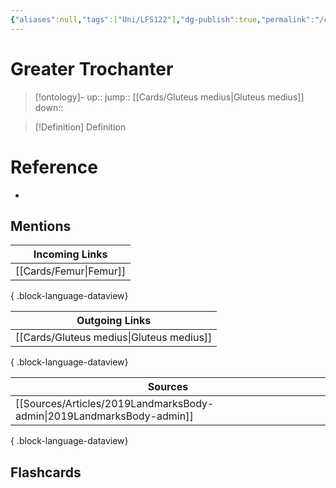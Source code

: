 ```yaml
---
{"aliases":null,"tags":["Uni/LFS122"],"dg-publish":true,"permalink":"/cards/greater-trochanter/","dgPassFrontmatter":true}
---
```


# Greater Trochanter

> [!ontology]-
> up:: 
> jump:: [[Cards/Gluteus medius\|Gluteus medius]]
> down:: 

> [!Definition] Definition
> 

# Reference
- 

## Mentions
| Incoming Links            |
| ------------------------- |
| [[Cards/Femur\|Femur]] |

{ .block-language-dataview}

| Outgoing Links                              |
| ------------------------------------------- |
| [[Cards/Gluteus medius\|Gluteus medius]] |

{ .block-language-dataview}

| Sources                                                                  |
| ------------------------------------------------------------------------ |
| [[Sources/Articles/2019LandmarksBody-admin\|2019LandmarksBody-admin]] |

{ .block-language-dataview}

## Flashcards 
